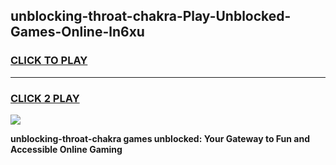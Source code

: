 
## unblocking-throat-chakra-Play-Unblocked-Games-Online-ln6xu
<h3>
<a href="https://premium76.site?title=unblocking-throat-chakra&ref=25A">CLICK TO PLAY</a></h3>
<hr>

<h3>
<a href="https://premium76.site?title=unblocking-throat-chakra&ref=25A">CLICK 2 PLAY</a>
  
</h3>

<a href="https://premium76.site?title=unblocking-throat-chakra&ref=25A"><img src="https://clearcache.store/games.png"></a>


**unblocking-throat-chakra games unblocked: Your Gateway to Fun and Accessible Online Gaming**
